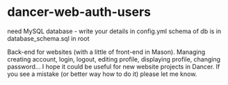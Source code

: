 dancer-web-auth-users
=====================
need MySQL database - write your details in config.yml
schema of db is in database_schema.sql in root

Back-end for websites (with a little of front-end in Mason). Managing creating account, login, logout, editing profile, displaying profile, changing password... I hope it could be useful for new website projects in Dancer. If you see a mistake (or better way how to do it) please let me know.
